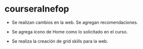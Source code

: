 # courseraInefop

- Se realizan cambios en la web. Se agregan recomendaciones.

- Se agrega icono de Home como lo solicitado en el curso.

- Se realiza la creación de grid skills para la web.
